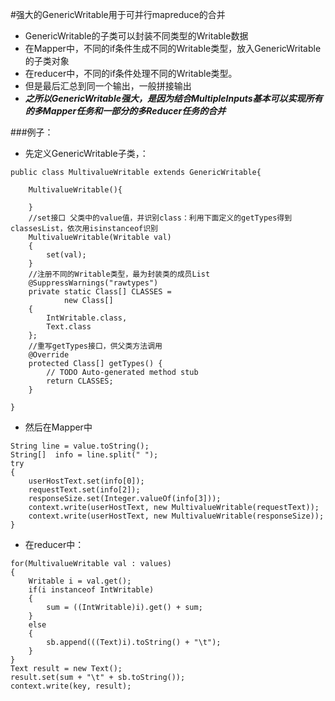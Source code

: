 #强大的GenericWritable用于可并行mapreduce的合并
- GenericWritable的子类可以封装不同类型的Writable数据
- 在Mapper中，不同的if条件生成不同的Writable类型，放入GenericWritable的子类对象
- 在reducer中，不同的if条件处理不同的Writable类型。
- 但是最后汇总到同一个输出，一般拼接输出
- ***之所以GenericWritable强大，是因为结合MultipleInputs基本可以实现所有的多Mapper任务和一部分的多Reducer任务的合并***

###例子：
- 先定义GenericWritable子类，：
```
public class MultivalueWritable extends GenericWritable{

	MultivalueWritable(){
		
	}
	//set接口 父类中的value值，并识别class：利用下面定义的getTypes得到classesList，依次用isinstanceof识别
	MultivalueWritable(Writable val)
	{
		set(val);
	}
	//注册不同的Writable类型，最为封装类的成员List
	@SuppressWarnings("rawtypes")
	private static Class[] CLASSES =
			new Class[]
	{
		IntWritable.class,
		Text.class
	};
	//重写getTypes接口，供父类方法调用
	@Override
	protected Class[] getTypes() {
		// TODO Auto-generated method stub
		return CLASSES;
	}

}

```
- 然后在Mapper中
```
String line = value.toString();
String[]  info = line.split(" ");
try
{
	userHostText.set(info[0]);
	requestText.set(info[2]);
	responseSize.set(Integer.valueOf(info[3]));
	context.write(userHostText, new MultivalueWritable(requestText));
	context.write(userHostText, new MultivalueWritable(responseSize));
}
```

- 在reducer中：
```
for(MultivalueWritable val : values)
{
	Writable i = val.get();
	if(i instanceof IntWritable)
	{
		sum = ((IntWritable)i).get() + sum;
	}
	else
	{
		sb.append(((Text)i).toString() + "\t");
	}
}
Text result = new Text();
result.set(sum + "\t" + sb.toString());
context.write(key, result);
```

